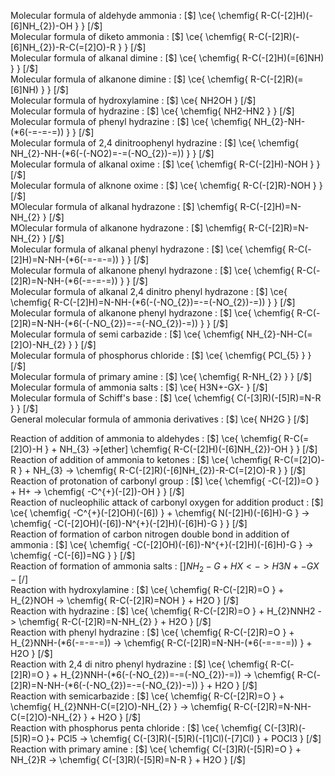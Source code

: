 Molecular formula of aldehyde ammonia  : [$] \ce{ \chemfig{ R-C(-[2]H)(-[6]NH_{2})-OH }  }  [/$]  
Molecular formula of diketo ammonia  : [$] \ce{ \chemfig{ R-C(-[2]R)(-[6]NH_{2})-R-C(=[2]O)-R }  }  [/$]  
Molecular formula of alkanal dimine : [$] \ce{ \chemfig{ R-C(-[2]H)(=[6]NH) }  }   [/$]  
Molecular formula of alkanone dimine : [$] \ce{ \chemfig{ R-C(-[2]R)(=[6]NH) }  }   [/$]   
Molecular formula of hydroxylamine : [$] \ce{ NH2OH }  [/$]  
Molecular formula of hydrazine : [$] \ce{ \chemfig{ NH2-HN2 }  }  [/$]  
Molecular formula of phenyl hydrazine : [$] \ce{ \chemfig{ NH_{2}-NH-(*6(-=-=-=)) }  }  [/$]  
Molecular formula of 2,4 dinitroophenyl hydrazine : [$] \ce{ \chemfig{ NH_{2}-NH-(*6(-(-NO2)=-=(-NO_{2})-=)) }  }  [/$]  
Molecular formula of alkanal oxime : [$] \ce{ \chemfig{ R-C(-[2]H)-NOH }  }  [/$]  
Molecular formula of alknone oxime : [$] \ce{ \chemfig{ R-C(-[2]R)-NOH }  }  [/$]  
MOlecular formula of alkanal hydrazone  : [$] \chemfig{ R-C(-[2]H)=N-NH_{2} }  [/$]  
MOlecular formula of alkanone hydrazone  : [$] \chemfig{ R-C(-[2]R)=N-NH_{2} }  [/$]  
Molecular formula of alkanal phenyl hydrazone : [$] \ce{ \chemfig{ R-C(-[2]H)=N-NH-(*6(-=-=-=)) }  }  [/$]  
Molecular formula of alkanone phenyl hydrazone : [$] \ce{ \chemfig{ R-C(-[2]R)=N-NH-(*6(-=-=-=)) }  }  [/$]  
Molecular formula of alkanal 2,4 dinitro phenyl hydrazone : [$] \ce{ \chemfig{ R-C(-[2]H)=N-NH-(*6(-(-NO_{2})=-=(-NO_{2})-=)) }  }  [/$]  
Molecular formula of alkanone phenyl hydrazone : [$] \ce{ \chemfig{ R-C(-[2]R)=N-NH-(*6(-(-NO_{2})=-=(-NO_{2})-=)) }  }  [/$]  
Molecular formula of semi carbazide  : [$] \ce{ \chemfig{ NH_{2}-NH-C(=[2]O)-NH_{2} }  }  [/$]  
Molecular formula of phosphorus chloride : [$] \ce{ \chemfig{ PCl_{5} }  }  [/$]  
Molecular formula of primary amine : [$] \ce{ \chemfig{ R-NH_{2} }  }  [/$]  
Molecular formula of ammonia salts  : [$] \ce{ H3N+-GX- }  [/$]  
Molecular formula of Schiff's base : [$] \ce{ \chemfig{ C(-[3]R)(-[5]R)=N-R }  }  [/$]  
General molecular formula of ammonia derivatives : [$] \ce{ NH2G }  [/$]  

Reaction of addition of ammonia to aldehydes : [$] \ce{ \chemfig{ R-C(=[2]O)-H }  + NH_{3} ->[ether] \chemfig{ R-C(-[2]H)(-[6]NH_{2})-OH }  }  [/$]  
Reaction of addition of ammonia to ketones : [$] \ce{ \chemfig{ R-C(=[2]O)-R }  + NH_{3} -> \chemfig{ R-C(-[2]R)(-[6]NH_{2})-R-C(=[2]O)-R }  }  [/$]  
Reaction of protonation of carbonyl group  : [$] \ce{ \chemfig{ -C(-[2])=O } + H+ -> \chemfig{ -C^{+}(-[2])-OH }   }  [/$]  
Reaction of nucleophilic attack of carbonyl oxygen for addition product : [$] \ce{ \chemfig{ -C^{+}(-[2]OH)(-[6]) } + \chemfig{ N(-[2]H)(-[6]H)-G } -> \chemfig{ -C(-[2]OH)(-[6])-N^{+}(-[2]H)(-[6]H)-G }  }  [/$]  
Reaction of formation of carbon nitrogen double bond in addition of ammonia  : [$] \ce{ \chemfig{ -C(-[2]OH)(-[6])-N^{+}(-[2]H)(-[6]H)-G } -> \chemfig{ -C(-[6])=NG }    }  [/$]   
Reaction of formation of ammonia salts : [$] NH_{2}-G + HX  <-> H3N+-GX-[/$]  
Reaction with hydroxylamine : [$] \ce{ \chemfig{ R-C(-[2]R)=O } + H_{2}NOH   -> \chemfig{ R-C(-[2]R)=NOH } + H2O }  [/$]  
Reaction with hydrazine : [$] \ce{ \chemfig{ R-C(-[2]R)=O } + H_{2}NNH2   -> \chemfig{ R-C(-[2]R)=N-NH_{2} } + H2O }  [/$]  
Reaction with phenyl hydrazine : [$] \ce{ \chemfig{ R-C(-[2]R)=O } + H_{2}NNH-(*6(-=-=-=))   -> \chemfig{ R-C(-[2]R)=N-NH-(*6(-=-=-=)) } + H2O }  [/$]  
Reaction with 2,4 di nitro phenyl hydrazine : [$] \ce{ \chemfig{ R-C(-[2]R)=O } + H_{2}NNH-(*6(-(-NO_{2})=-=(-NO_{2})-=))   -> \chemfig{ R-C(-[2]R)=N-NH-(*6(-(-NO_{2})=-=(-NO_{2})-=)) } + H2O }  [/$]  
Reaction with semicarbazide : [$] \ce{ \chemfig{ R-C(-[2]R)=O } + \chemfig{ H_{2}NNH-C(=[2]O)-NH_{2} }    -> \chemfig{ R-C(-[2]R)=N-NH-C(=[2]O)-NH_{2} } + H2O }  [/$]  
Reaction with phosphorus penta chloride  : [$] \ce{ \chemfig{ C(-[3]R)(-[5]R)=O }+ PCl5 -> \chemfig{ C(-[3]R)(-[5]R)(-[1]Cl)(-[7]Cl) } + POCl3  }  [/$]  
Reaction with primary amine  : [$] \ce{ \chemfig{ C(-[3]R)(-[5]R)=O }  + NH_{2}R -> \chemfig{ C(-[3]R)(-[5]R)=N-R } + H2O  }  [/$]  




